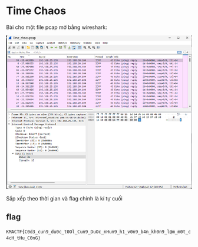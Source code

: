 # Time Chaos

Bài cho một file pcap mở bằng wireshark:

![Alt text](image.png)

Sắp xếp theo thời gian và flag chính là kí tự cuối

## flag
`KMACTF{C0d3_cun9_du0c_t0Ol_Cun9_DuOc_nHun9_h1_v0n9_b4n_kh0n9_l@m_m0t_c4cH_tHu_C0nG}`
